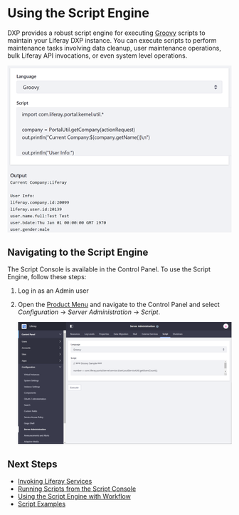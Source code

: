 # Using the Script Engine

DXP provides a robust script engine for executing [Groovy](http://groovy-lang.org/) scripts to maintain your Liferay DXP instance. You can execute scripts to perform maintenance tasks involving data cleanup, user maintenance operations, bulk Liferay API invocations, or even system level operations.

![The Script Console executes Groovy scripts and provides context variables, such as the current actionRequest. The Script Console was designed for invoking Liferay Services.](./using-the-script-engine/images/01.png)

## Navigating to the Script Engine

The Script Console is available in the Control Panel. To use the Script Engine, follow these steps:

1. Log in as an Admin user
1. Open the [Product Menu](../../getting-started/navigating-dxp.md) and navigate to the Control Panel and select _Configuration_ &rarr; _Server Administration_ &rarr; _Script_.

    ![The Script Console is a tab within the System Administration menu.](./using-the-script-engine/images/02.png)

## Next Steps

-   [Invoking Liferay Services](./invoking-liferay-services-from-scripts.md)
-   [Running Scripts from the Script Console](./running-scripts-from-the-script-console.md)
-   [Using the Script Engine with Workflow](../../process-automation/workflow/developer-guide/using-the-script-engine-in-workflow.md)
-   [Script Examples](./script-examples.md)
